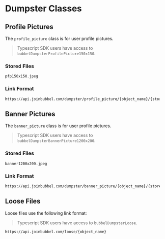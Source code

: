 # Dumpster Classes

## Profile Pictures

The `profile_picture` class is for user profile pictures.

> Typescript SDK users have access to `bubbelDumpsterProfilePicture150x150`.

### Stored Files

```
pfp150x150.jpeg
```

### Link Format

```
https://api.joinbubbel.com/dumpster/profile_picture/{object_name}/{stored_file};
```

## Banner Pictures

The `banner_picture` class is for user profile pictures.

> Typescript SDK users have access to `bubbelDumpsterBannerPicture1200x200`.

### Stored Files

```
banner1200x200.jpeg
```

### Link Format

```
https://api.joinbubbel.com/dumpster/banner_picture/{object_name}/{stored_file};
```

## Loose Files

Loose files use the following link format:

> Typescript SDK users have access to `bubbelDumpsterLoose`.

```
https://api.joinbubbel.com/loose/{object_name}
```

